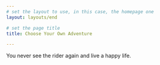 ```yaml
---
# set the layout to use, in this case, the homepage one
layout: layouts/end

# set the page title
title: Choose Your Own Adventure

---
```



You never see the rider again and live a happy life.